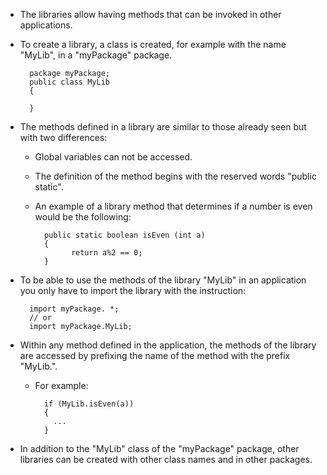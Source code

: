 - The libraries allow having methods that can be invoked in other applications.
- To create a library, a class is created, for example with the name "MyLib", in a "myPackage" package.
    ```
      package myPackage;
      public class MyLib
      {

      }
    ```  

- The methods defined in a library are similar to those already seen but with two differences:
    * Global variables can not be accessed.
    * The definition of the method begins with the reserved words "public static".

    * An example of a library method that determines if a number is even would be the following:
        ```
          public static boolean isEven (int a)
          {
                return a%2 == 0;
          }
        ```

- To be able to use the methods of the library "MyLib" in an application you only have to import the library with the instruction:
    ```
      import myPackage. *;
      // or
      import myPackage.MyLib;
    ```

- Within any method defined in the application, the methods of the library are accessed by prefixing the name of the method with the prefix "MyLib.".
    * For example:
        ```      
          if (MyLib.isEven(a))
          {
            ...
          }
        ```      

- In addition to the "MyLib" class of the "myPackage" package, other libraries can be created with other class names and in other packages.